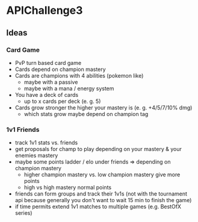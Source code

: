 # APIChallenge3

## Ideas

### Card Game
* PvP turn based card game
* Cards depend on champion mastery
* Cards are champions with 4 abilities (pokemon like)
	* maybe with a passive
	* maybe with a mana / energy system
* You have a deck of cards
	* up to x cards per deck (e. g. 5)
* Cards grow stronger the higher your mastery is (e. g. +4/5/7/10% dmg)
	* which stats grow maybe depend on champion tag

### 1v1 Friends
* track 1v1 stats vs. friends
* get proposals for champ to play depending on your mastery & your enemies mastery
* maybe some points ladder / elo under friends => depending on champion mastery
	* higher champion mastery vs. low champion mastery give more points
	* high vs high mastery normal points
* friends can form groups and track their 1v1s (not with the tournament api because generally you don't want to wait 15 min to finish the game)
* if time permits extend 1v1 matches to multiple games (e.g. BestOfX series)
